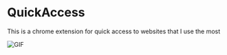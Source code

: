 # QuickAccess

This is a chrome extension for quick access to websites that I use the most

![GIF](https://gph.is/g/ZWgw6Oz)
